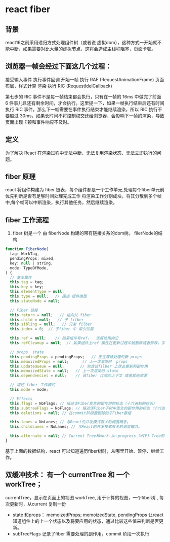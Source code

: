 # react fiber
## 背景
 react16之前采用递归方式处理组件树（或者说 虚拟dom），这种方式一开始就不能中断，如果需要对比大量的虚拟节点，这将会造成主线程阻塞，页面卡顿。
## 浏览器一帧会经过下面这几个过程：

接受输入事件
执行事件回调
开始一帧
执行 RAF (RequestAnimationFrame)
页面布局，样式计算
渲染
执行 RIC  (RequestIdelCallback)

第七步的 RIC 事件不是每一帧结束都会执行，只有在一帧的 16ms 中做完了前面 6 件事儿且还有剩余时间，才会执行。这里提一下，如果一帧执行结束后还有时间执行 RIC 事件，那么下一帧需要在事件执行结束才能继续渲染，所以 RIC 执行不要超过 30ms，如果长时间不将控制权交还给浏览器，会影响下一帧的渲染，导致页面出现卡顿和事件响应不及时。

## 定义
为了解决 React 在渲染过程中无法中断、无法复用渲染状态、无法立即执行的问题。
## fiber 原理
react 将组件构建为 fiber 链表，每个组件都是一个工作单元,处理每个fiber单元前优先判断是否有足够时间处理完成工作
将渲染工作分割成块，将其分散到多个帧中,每个帧可以中断渲染，执行其他任务，然后继续渲染。
## fiber 工作流程
1. fiber 树是一个 由 fiberNode 构建的带有链接关系的dom树。
filerNode的结构
```js
function FiberNode(
  tag: WorkTag,
  pendingProps: mixed,
  key: null | string,
  mode: TypeOfMode,
) {
  // 基本属性
  this.tag = tag;
  this.key = key;
  this.elementType = null;
  this.type = null;   // 描述 组件类型
  this.stateNode = null;

  // Fiber 链接
  this.return = null;   // 指向父 fiber
  this.child = null;   // 子 filber
  this.sibling = null;   // 兄弟 filber
  this.index = 0;  // 子fiber 中 索引位置

  this.ref = null;    // 如果组件有ref，  该属性指向它
  this.refCleanup = null;  // 如果组件上ref 属性在更新过程中被删除或者修改，字段表示需要追踪清理的旧ref

  // props  state
  this.pendingProps = pendingProps;   // 正在等待处理的新 props
  this.memoizedProps = null;      // 上一次渲染时  props
  this.updateQueue = null;       // 包含该filber 上状态更新和副作用
  this.memoizedState = null;   // 上一次渲染时 state
  this.dependencies = null;    // 该fiber 订阅的上下文 或者其他资源

  // 描述 fiber 工作模式
  this.mode = mode;

  // Effects
  this.flags = NoFlags; // 描述该Fiber发生的副作用的标志（十六进制的标识）
  this.subtreeFlags = NoFlags; // 描述该Fiber子树中发生的副作用的标志（十六进制的标识）
  this.deletions = null; // 在commit阶段要删除的子Fiber数组

  this.lanes = NoLanes; // 与React的并发模式有关的调度概念。
  this.childLanes = NoLanes; // 与React的并发模式有关的调度概念。

  this.alternate = null; // Current Tree和Work-in-progress (WIP) Tree的互相指向对方tree里的对应单元
}
```

基于上面的数据结构，react 可以知道遍历fiber树时，从哪里开始、暂停、继续工作。

## 双缓冲技术：  有一个 currentTree 和 一个 workTree；
currentTree，显示在页面上的视图
workTree, 用于计算的视图，一个fiber树    , 每次更新时，从current 复制一份
* state 和props：  memoizedProps; memoizedState, pendingProps 让react 知道组件上的上一个状态以及将要应用的状态，通过比较这些值来判断是否更新。
* subTreeFlags 记录了fiber 需要处理的副作用，commit 阶段一次执行

